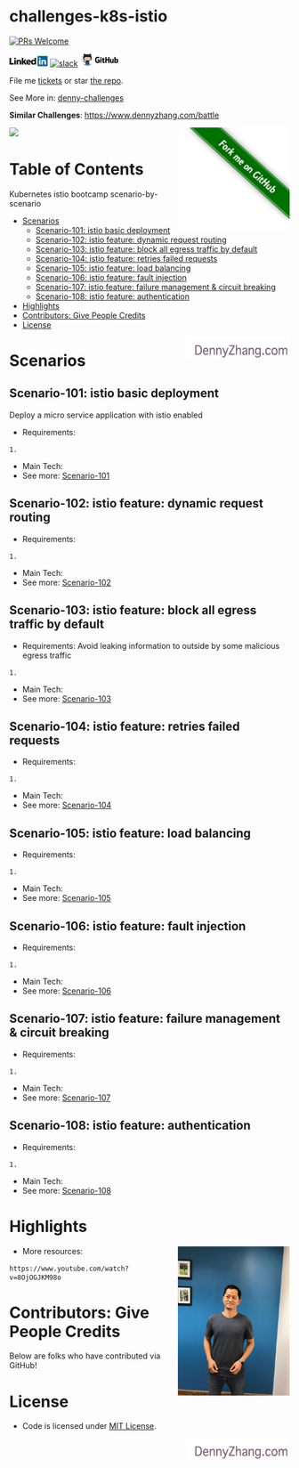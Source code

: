 # challenges-k8s-istio

[![PRs Welcome](https://img.shields.io/badge/PRs-welcome-brightgreen.svg)](http://makeapullrequest.com)

[![LinkedIn](https://raw.githubusercontent.com/USDevOps/mywechat-slack-group/master/images/linkedin_icon.png)](https://www.linkedin.com/in/dennyzhang001) <a href="https://www.dennyzhang.com/slack" target="_blank" rel="nofollow"><img src="http://slack.dennyzhang.com/badge.svg" alt="slack"/></a> [![Github](https://raw.githubusercontent.com/USDevOps/mywechat-slack-group/master/images/github.png)](https://github.com/DennyZhang)

File me [tickets](https://github.com/DennyZhang/challenges-k8s-istio/issues) or star [the repo](https://github.com/DennyZhang/challenges-k8s-istio).

See More in: [denny-challenges](https://github.com/topics/denny-challenges)

**Similar Challenges**: https://www.dennyzhang.com/battle

<a href="https://github.com/DennyZhang?tab=followers"><img align="right" width="200" height="183" src="https://raw.githubusercontent.com/USDevOps/mywechat-slack-group/master/images/fork_github.png" /></a>

<a href="https://www.dennyzhang.com"><img src="https://raw.githubusercontent.com/DennyZhang/challenges-kubernetes/master/images/kubernetes.png"/> </a>

Table of Contents
=================
Kubernetes istio bootcamp scenario-by-scenario

   * [Scenarios](#scenarios)
      * [Scenario-101: istio basic deployment](#scenario-101-istio-basic-deployment)
      * [Scenario-102: istio feature: dynamic request routing](#scenario-102-istio-feature-dynamic-request-routing)
      * [Scenario-103: istio feature: block all egress traffic by default](#scenario-103-istio-feature-block-all-egress-traffic-by-default)
      * [Scenario-104: istio feature: retries failed requests](#scenario-104-istio-feature-retries-failed-requests)
      * [Scenario-105: istio feature: load balancing](#scenario-105-istio-feature-load-balancing)
      * [Scenario-106: istio feature: fault injection](#scenario-106-istio-feature-fault-injection)
      * [Scenario-107: istio feature: failure management &amp; circuit breaking](#scenario-107-istio-feature-failure-management--circuit-breaking)
      * [Scenario-108: istio feature: authentication](#scenario-108-istio-feature-authentication)
   * [Highlights](#highlights)
   * [Contributors: Give People Credits](#contributors-give-people-credits)
   * [License](#license)

<a href="https://www.dennyzhang.com"><img align="right" width="185" height="37" src="https://raw.githubusercontent.com/USDevOps/mywechat-slack-group/master/images/dns_small.png"></a>

# Scenarios

## Scenario-101: istio basic deployment

Deploy a micro service application with istio enabled

- Requirements:
```
1. 
```
- Main Tech:
- See more: [Scenario-101](./Scenario-101)

## Scenario-102: istio feature: dynamic request routing
- Requirements:
```
1. 
```
- Main Tech:
- See more: [Scenario-102](./Scenario-102)

## Scenario-103: istio feature: block all egress traffic by default
- Requirements: Avoid leaking information to outside by some malicious egress traffic
```
1. 
```
- Main Tech:
- See more: [Scenario-103](./Scenario-103)

## Scenario-104: istio feature: retries failed requests
- Requirements:
```
1. 
```
- Main Tech:
- See more: [Scenario-104](./Scenario-104)

## Scenario-105: istio feature: load balancing
- Requirements:
```
1. 
```
- Main Tech:
- See more: [Scenario-105](./Scenario-105)

## Scenario-106: istio feature: fault injection
- Requirements:
```
1. 
```
- Main Tech:
- See more: [Scenario-106](./Scenario-106)

## Scenario-107: istio feature: failure management & circuit breaking
- Requirements:
```
1. 
```
- Main Tech:
- See more: [Scenario-107](./Scenario-107)

## Scenario-108: istio feature: authentication
- Requirements:
```
1. 
```
- Main Tech:
- See more: [Scenario-108](./Scenario-108)

# Highlights
<a href="https://www.dennyzhang.com"><img align="right" width="201" height="268" src="https://raw.githubusercontent.com/USDevOps/mywechat-slack-group/master/images/denny_201706.png"></a>

- More resources:
```
https://www.youtube.com/watch?v=8OjOGJKM98o
```

# Contributors: Give People Credits
Below are folks who have contributed via GitHub!

# License
- Code is licensed under [MIT License](https://www.dennyzhang.com/wp-content/mit_license.txt).

<a href="https://www.dennyzhang.com"><img align="right" width="185" height="37" src="https://raw.githubusercontent.com/USDevOps/mywechat-slack-group/master/images/dns_small.png"></a>
